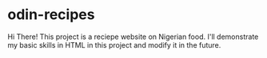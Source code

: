 # odin-recipes
Hi There! This project is a reciepe website on Nigerian food. I'll demonstrate my basic skills in HTML in this project and modify it in the future. 